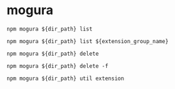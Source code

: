 # mogura

```
npm mogura ${dir_path} list
```

```
npm mogura ${dir_path} list ${extension_group_name}
```

```
npm mogura ${dir_path} delete
```

```
npm mogura ${dir_path} delete -f
```

```
npm mogura ${dir_path} util extension
```
